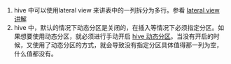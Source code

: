 1. hive 中可以使用lateral view 来讲表中的一列拆分为多行。参看 [lateral view讲解](http://blog.csdn.net/youziguo/article/details/6837368)
2. hive 中，默认的情况下动态分区是关闭的，在插入等情况下必须指定分区。如果想要使用动态分区，就必须进行手动开启 [hive 动态分区](http://lxw1234.com/archives/2015/06/286.htm)。当没有开启的时候，又使用了动态分区的方式，就会导致没有指定分区具体值得那一列为空，什么值都没有。
